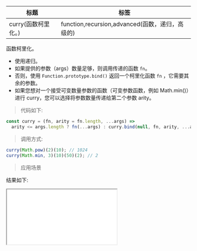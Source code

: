 | 标题                | 标签                                            |
| ------------------- | ----------------------------------------------- |
| curry(函数柯里化。) | function,recursion,advanced(函数，递归，高级的) |

函数柯里化。

- 使用递归。
- 如果提供的参数（args）数量足够，则调用传递的函数 `fn`。
- 否则，使用 `Function.prototype.bind()` 返回一个柯里化函数 `fn` ，它需要其余的参数。
- 如果您想对一个接受可变数量参数的函数（可变参数函数，例如 Math.min()）进行 curry，您可以选择将参数数量传递给第二个参数 arity。

> 代码如下:

```js
const curry = (fn, arity = fn.length, ...args) =>
  arity <= args.length ? fn(...args) : curry.bind(null, fn, arity, ...args);
```

> 调用方式:

```js
curry(Math.pow)(2)(10); // 1024
curry(Math.min, 3)(10)(50)(2); // 2
```

> 应用场景

<div class="code-editor" data-url="codes/javascript/html/curry.html" data-language="html"></div>

结果如下:

<iframe src="codes/javascript/html/curry.html"></iframe>
